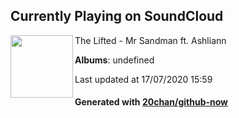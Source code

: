 ## Currently Playing on SoundCloud

[<img align="left" width="100" src="https://i1.sndcdn.com/artworks-000187593871-q5ggwo-t120x120.jpg">](https://soundcloud.com/thelifteddjs/mr-sandman-ft-ashliann)

The Lifted - Mr Sandman ft. Ashliann

**Albums**: undefined

Last updated at 17/07/2020 15:59

#### Generated with [20chan/github-now](https://github.com/20chan/github-now)


<!--
**20chan/20chan** is a ✨ _special_ ✨ repository because its `README.md` (this file) appears on your GitHub profile.

Here are some ideas to get you started:

- 🔭 I’m currently working on ...
- 🌱 I’m currently learning ...
- 👯 I’m looking to collaborate on ...
- 🤔 I’m looking for help with ...
- 💬 Ask me about ...
- 📫 How to reach me: ...
- 😄 Pronouns: ...
- ⚡ Fun fact: ...
-->
